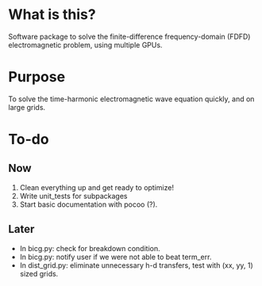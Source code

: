 What is this?
=============

Software package to solve the finite-difference frequency-domain (FDFD)
  electromagnetic problem, using multiple GPUs.


Purpose
=======

To solve the time-harmonic electromagnetic wave equation
  quickly, and on large grids.


To-do
=====

Now
---

1.  Clean everything up and get ready to optimize!
1.  Write unit_tests for subpackages
1.  Start basic documentation with pocoo (?).

Later
-----
*   In bicg.py: check for breakdown condition.
*   In bicg.py: notify user if we were not able to beat term_err.
*   In dist_grid.py: eliminate unnecessary h-d transfers,
        test with (xx, yy, 1) sized grids.
